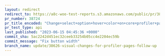 ```yaml
---
layout: redirect
redirect_to: https://a8c-woo-test-reports.s3.amazonaws.com/public/pr/38724/api/index.html
pr_number: 38724
pr_title_encoded: "Change+select+option+hover+color+on+core+profiler+pages"
pr_test_type: api
last_published: "2023-06-15 04:45:36 +0000"
commit_sha: 5ac2242d451ec32ceeb33254b05cc4e2204ec59b
commit_message: "Fix button width"
branch_name: update/38626-visual-changes-for-profiler-pages-follow-up
---
```

